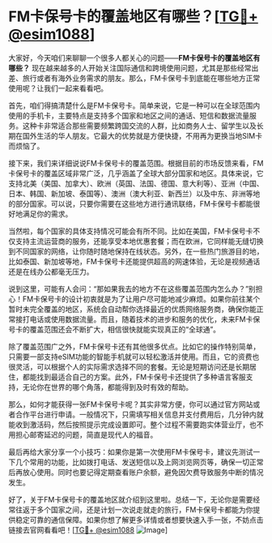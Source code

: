 # FM卡保号卡的覆盖地区有哪些？[[TG💪+ @esim1088](https://t.me/s/esim1088)]

大家好，今天咱们来聊聊一个很多人都关心的问题——**FM卡保号卡的覆盖地区有哪些？** 现在越来越多的人开始关注国际通信和跨境使用问题，尤其是那些经常出差、旅行或者有海外业务需求的朋友。那么，FM卡保号卡到底能在哪些地方正常使用呢？让我们一起来看看吧。

首先，咱们得搞清楚什么是FM卡保号卡。简单来说，它是一种可以在全球范围内使用的手机卡，主要特点是支持多个国家和地区之间的通话、短信和数据流量服务。这种卡非常适合那些需要频繁跨国交流的人群，比如商务人士、留学生以及长期在国外生活的华人朋友。它最大的优势就是方便快捷，不用再为更换当地SIM卡而烦恼了。

接下来，我们来详细说说FM卡保号卡的覆盖范围。根据目前的市场反馈来看，FM卡保号卡的覆盖区域非常广泛，几乎涵盖了全球大部分国家和地区。具体来说，它支持北美（美国、加拿大）、欧洲（英国、法国、德国、意大利等）、亚洲（中国、日本、韩国、新加坡、泰国等）、澳洲（澳大利亚、新西兰）以及中东、非洲等地的部分国家。可以说，只要你需要在这些地方进行通讯联络，FM卡保号卡都能很好地满足你的需求。

当然啦，每个国家的具体支持情况可能会有所不同。比如在美国，FM卡保号卡不仅支持主流运营商的服务，还能享受本地优惠套餐；而在欧洲，它同样能无缝切换到不同国家的网络，让你随时随地保持在线状态。另外，在一些热门旅游目的地，比如泰国、新加坡等地，FM卡保号卡还能提供超高的网速体验，无论是视频通话还是在线办公都毫无压力。

说到这里，可能有人会问：“那如果我去的地方不在这些覆盖范围内怎么办？”别担心！FM卡保号卡的设计初衷就是为了让用户尽可能地减少麻烦。如果你前往某个暂时未完全覆盖的地区，系统会自动帮你选择最近的优质网络服务商，确保你能正常接打电话或使用数据流量。而且，随着技术的进步和服务的优化，未来FM卡保号卡的覆盖范围还会不断扩大，相信很快就能实现真正的“全球通”。

除了覆盖范围广之外，FM卡保号卡还有其他很多优点。比如它的操作特别简单，只需要一部支持eSIM功能的智能手机就可以轻松激活并使用。而且，它的资费也很灵活，可以根据个人的实际需求选择不同的套餐。无论是短期访问还是长期居住，都能找到最适合自己的方案。此外，FM卡保号卡还提供了多种语言客服支持，无论你在世界的哪个角落，都能得到及时有效的帮助。

那么，如何才能获得一张FM卡保号卡呢？其实非常方便，你可以通过官方网站或者合作平台进行申请。一般情况下，只需填写相关信息并支付费用后，几分钟内就能收到激活码，然后按照提示完成设置即可。整个过程不需要跑实体营业厅，也不用担心邮寄延迟的问题，简直是现代人的福音。

最后再给大家分享一个小技巧：如果你是第一次使用FM卡保号卡，建议先测试一下几个常用的功能，比如拨打电话、发送短信以及上网浏览网页等，确保一切正常后再放心使用。同时也要记得定期查看账户余额，避免因欠费导致服务中断的情况发生。

好了，关于FM卡保号卡的覆盖地区就介绍到这里啦。总结一下，无论你是需要经常往返于多个国家之间，还是计划一次说走就走的旅行，FM卡保号卡都能为你提供稳定可靠的通信保障。如果你想了解更多详情或者想要快速入手一张，不妨点击链接去官网看看吧！[[TG💪+ @esim1088](https://t.me/s/esim1088) ![Image](https://i.postimg.cc/4NQfJmqS/Snipaste-2025-05-13-00-14-12.png)]